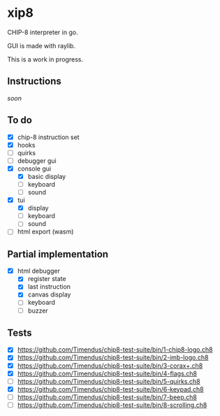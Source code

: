 # xip8

CHIP-8 interpreter in go.

GUI is made with raylib.

This is a work in progress.

## Instructions

_soon_

## To do

- [x] chip-8 instruction set
- [x] hooks
- [ ] quirks
- [ ] debugger gui
- [x] console gui
  - [x] basic display
  - [ ] keyboard
  - [ ] sound
- [x] tui
  - [x] display
  - [ ] keyboard
  - [ ] sound
- [ ] html export (wasm)

## Partial implementation

- [x] html debugger
  - [x] register state
  - [x] last instruction
  - [x] canvas display
  - [ ] keyboard
  - [ ] buzzer

## Tests

- [x] <https://github.com/Timendus/chip8-test-suite/bin/1-chip8-logo.ch8>
- [x] <https://github.com/Timendus/chip8-test-suite/bin/2-imb-logo.ch8>
- [x] <https://github.com/Timendus/chip8-test-suite/bin/3-corax+.ch8>
- [x] <https://github.com/Timendus/chip8-test-suite/bin/4-flags.ch8>
- [ ] <https://github.com/Timendus/chip8-test-suite/bin/5-quirks.ch8>
- [x] <https://github.com/Timendus/chip8-test-suite/bin/6-keypad.ch8>
- [ ] <https://github.com/Timendus/chip8-test-suite/bin/7-beep.ch8>
- [ ] <https://github.com/Timendus/chip8-test-suite/bin/8-scrolling.ch8>
